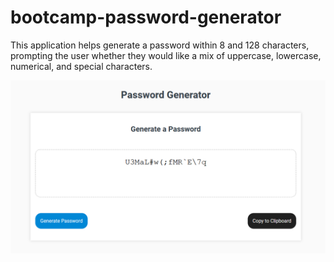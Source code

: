 # bootcamp-password-generator

This application helps generate a password within 8 and 128 characters, prompting the user whether they would like a mix of uppercase, lowercase, numerical, and special characters.

![Password Generator](assets/readme.png "Password Generator Desktop")